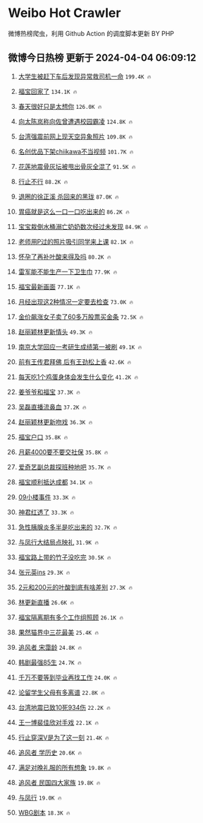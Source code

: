 # Weibo Hot Crawler 



微博热榜爬虫，利用 Github Action 的调度脚本更新 BY PHP 


## 微博今日热榜 更新于 2024-04-04 06:09:12 
1. [大学生被赶下车后发现异常救司机一命](https://s.weibo.com/weibo?q=%23%E5%A4%A7%E5%AD%A6%E7%94%9F%E8%A2%AB%E8%B5%B6%E4%B8%8B%E8%BD%A6%E5%90%8E%E5%8F%91%E7%8E%B0%E5%BC%82%E5%B8%B8%E6%95%91%E5%8F%B8%E6%9C%BA%E4%B8%80%E5%91%BD%23&t=31&band_rank=1&Refer=top) `199.4K 🔥` 

1. [福宝回家了](https://s.weibo.com/weibo?q=%23%E7%A6%8F%E5%AE%9D%E5%9B%9E%E5%AE%B6%E4%BA%86%23&t=31&band_rank=2&Refer=top) `134.1K 🔥` 

1. [春天很好只是太想你](https://s.weibo.com/weibo?q=%23%E6%98%A5%E5%A4%A9%E5%BE%88%E5%A5%BD%E5%8F%AA%E6%98%AF%E5%A4%AA%E6%83%B3%E4%BD%A0%23&t=31&band_rank=3&Refer=top) `126.0K 🔥` 

1. [向太陈岚称向佐曾遭遇校园霸凌](https://s.weibo.com/weibo?q=%23%E5%90%91%E5%A4%AA%E9%99%88%E5%B2%9A%E7%A7%B0%E5%90%91%E4%BD%90%E6%9B%BE%E9%81%AD%E9%81%87%E6%A0%A1%E5%9B%AD%E9%9C%B8%E5%87%8C%23&t=31&band_rank=4&Refer=top) `124.8K 🔥` 

1. [台湾强震前网上现天空异象照片](https://s.weibo.com/weibo?q=%23%E5%8F%B0%E6%B9%BE%E5%BC%BA%E9%9C%87%E5%89%8D%E7%BD%91%E4%B8%8A%E7%8E%B0%E5%A4%A9%E7%A9%BA%E5%BC%82%E8%B1%A1%E7%85%A7%E7%89%87%23&t=31&band_rank=5&Refer=top) `109.8K 🔥` 

1. [名创优品下架chiikawa不当视频](https://s.weibo.com/weibo?q=%23%E5%90%8D%E5%88%9B%E4%BC%98%E5%93%81%E4%B8%8B%E6%9E%B6chiikawa%E4%B8%8D%E5%BD%93%E8%A7%86%E9%A2%91%23&t=31&band_rank=6&Refer=top) `101.7K 🔥` 

1. [花莲地震骨灰坛被甩出骨灰全混了](https://s.weibo.com/weibo?q=%23%E8%8A%B1%E8%8E%B2%E5%9C%B0%E9%9C%87%E9%AA%A8%E7%81%B0%E5%9D%9B%E8%A2%AB%E7%94%A9%E5%87%BA%E9%AA%A8%E7%81%B0%E5%85%A8%E6%B7%B7%E4%BA%86%23&t=31&band_rank=7&Refer=top) `91.5K 🔥` 

1. [行止不行](https://s.weibo.com/weibo?q=%23%E8%A1%8C%E6%AD%A2%E4%B8%8D%E8%A1%8C%23&t=31&band_rank=8&Refer=top) `88.2K 🔥` 

1. [退圈的徐正溪 杀回来的黑珑](https://s.weibo.com/weibo?q=%E9%80%80%E5%9C%88%E7%9A%84%E5%BE%90%E6%AD%A3%E6%BA%AA%20%E6%9D%80%E5%9B%9E%E6%9D%A5%E7%9A%84%E9%BB%91%E7%8F%91&t=31&band_rank=9&Refer=top) `87.0K 🔥` 

1. [胃癌就是这么一口一口吃出来的](https://s.weibo.com/weibo?q=%23%E8%83%83%E7%99%8C%E5%B0%B1%E6%98%AF%E8%BF%99%E4%B9%88%E4%B8%80%E5%8F%A3%E4%B8%80%E5%8F%A3%E5%90%83%E5%87%BA%E6%9D%A5%E7%9A%84%23&t=31&band_rank=10&Refer=top) `86.2K 🔥` 

1. [宝宝栽倒水桶溺亡奶奶数次经过未发现](https://s.weibo.com/weibo?q=%23%E5%AE%9D%E5%AE%9D%E6%A0%BD%E5%80%92%E6%B0%B4%E6%A1%B6%E6%BA%BA%E4%BA%A1%E5%A5%B6%E5%A5%B6%E6%95%B0%E6%AC%A1%E7%BB%8F%E8%BF%87%E6%9C%AA%E5%8F%91%E7%8E%B0%23&t=31&band_rank=11&Refer=top) `84.9K 🔥` 

1. [老师用P过的照片吸引同学来上课](https://s.weibo.com/weibo?q=%E8%80%81%E5%B8%88%E7%94%A8P%E8%BF%87%E7%9A%84%E7%85%A7%E7%89%87%E5%90%B8%E5%BC%95%E5%90%8C%E5%AD%A6%E6%9D%A5%E4%B8%8A%E8%AF%BE&t=31&band_rank=12&Refer=top) `82.1K 🔥` 

1. [怀孕了再补叶酸来得及吗](https://s.weibo.com/weibo?q=%23%E6%80%80%E5%AD%95%E4%BA%86%E5%86%8D%E8%A1%A5%E5%8F%B6%E9%85%B8%E6%9D%A5%E5%BE%97%E5%8F%8A%E5%90%97%23&t=31&band_rank=13&Refer=top) `80.2K 🔥` 

1. [雷军能不能生产一下卫生巾](https://s.weibo.com/weibo?q=%23%E9%9B%B7%E5%86%9B%E8%83%BD%E4%B8%8D%E8%83%BD%E7%94%9F%E4%BA%A7%E4%B8%80%E4%B8%8B%E5%8D%AB%E7%94%9F%E5%B7%BE%23&t=31&band_rank=14&Refer=top) `77.9K 🔥` 

1. [福宝最新画面](https://s.weibo.com/weibo?q=%23%E7%A6%8F%E5%AE%9D%E6%9C%80%E6%96%B0%E7%94%BB%E9%9D%A2%23&t=31&band_rank=15&Refer=top) `77.1K 🔥` 

1. [月经出现这2种情况一定要去检查](https://s.weibo.com/weibo?q=%23%E6%9C%88%E7%BB%8F%E5%87%BA%E7%8E%B0%E8%BF%992%E7%A7%8D%E6%83%85%E5%86%B5%E4%B8%80%E5%AE%9A%E8%A6%81%E5%8E%BB%E6%A3%80%E6%9F%A5%23&t=31&band_rank=16&Refer=top) `73.0K 🔥` 

1. [金价飙涨女子卖了60多万股票买金条](https://s.weibo.com/weibo?q=%23%E9%87%91%E4%BB%B7%E9%A3%99%E6%B6%A8%E5%A5%B3%E5%AD%90%E5%8D%96%E4%BA%8660%E5%A4%9A%E4%B8%87%E8%82%A1%E7%A5%A8%E4%B9%B0%E9%87%91%E6%9D%A1%23&t=31&band_rank=17&Refer=top) `72.5K 🔥` 

1. [赵丽颖林更新情头](https://s.weibo.com/weibo?q=%E8%B5%B5%E4%B8%BD%E9%A2%96%E6%9E%97%E6%9B%B4%E6%96%B0%E6%83%85%E5%A4%B4&t=31&band_rank=18&Refer=top) `49.3K 🔥` 

1. [南京大学回应一考研生成绩第一被刷](https://s.weibo.com/weibo?q=%23%E5%8D%97%E4%BA%AC%E5%A4%A7%E5%AD%A6%E5%9B%9E%E5%BA%94%E4%B8%80%E8%80%83%E7%A0%94%E7%94%9F%E6%88%90%E7%BB%A9%E7%AC%AC%E4%B8%80%E8%A2%AB%E5%88%B7%23&t=31&band_rank=19&Refer=top) `49.1K 🔥` 

1. [前有王传君拜佛 后有王劲松上香](https://s.weibo.com/weibo?q=%E5%89%8D%E6%9C%89%E7%8E%8B%E4%BC%A0%E5%90%9B%E6%8B%9C%E4%BD%9B%20%E5%90%8E%E6%9C%89%E7%8E%8B%E5%8A%B2%E6%9D%BE%E4%B8%8A%E9%A6%99&t=31&band_rank=20&Refer=top) `42.6K 🔥` 

1. [每天吃1个鸡蛋身体会发生什么变化](https://s.weibo.com/weibo?q=%23%E6%AF%8F%E5%A4%A9%E5%90%831%E4%B8%AA%E9%B8%A1%E8%9B%8B%E8%BA%AB%E4%BD%93%E4%BC%9A%E5%8F%91%E7%94%9F%E4%BB%80%E4%B9%88%E5%8F%98%E5%8C%96%23&t=31&band_rank=21&Refer=top) `41.2K 🔥` 

1. [姜爷爷和福宝](https://s.weibo.com/weibo?q=%E5%A7%9C%E7%88%B7%E7%88%B7%E5%92%8C%E7%A6%8F%E5%AE%9D&t=31&band_rank=22&Refer=top) `37.3K 🔥` 

1. [吴磊直播流鼻血](https://s.weibo.com/weibo?q=%23%E5%90%B4%E7%A3%8A%E7%9B%B4%E6%92%AD%E6%B5%81%E9%BC%BB%E8%A1%80%23&t=31&band_rank=23&Refer=top) `37.2K 🔥` 

1. [赵丽颖林更新吻戏](https://s.weibo.com/weibo?q=%E8%B5%B5%E4%B8%BD%E9%A2%96%E6%9E%97%E6%9B%B4%E6%96%B0%E5%90%BB%E6%88%8F&t=31&band_rank=24&Refer=top) `36.3K 🔥` 

1. [福宝户口](https://s.weibo.com/weibo?q=%23%E7%A6%8F%E5%AE%9D%E6%88%B7%E5%8F%A3%23&t=31&band_rank=25&Refer=top) `35.8K 🔥` 

1. [月薪4000要不要交社保](https://s.weibo.com/weibo?q=%23%E6%9C%88%E8%96%AA4000%E8%A6%81%E4%B8%8D%E8%A6%81%E4%BA%A4%E7%A4%BE%E4%BF%9D%23&t=31&band_rank=26&Refer=top) `35.8K 🔥` 

1. [爱奇艺副总裁探班种地吧](https://s.weibo.com/weibo?q=%23%E7%88%B1%E5%A5%87%E8%89%BA%E5%89%AF%E6%80%BB%E8%A3%81%E6%8E%A2%E7%8F%AD%E7%A7%8D%E5%9C%B0%E5%90%A7%23&t=31&band_rank=27&Refer=top) `35.7K 🔥` 

1. [福宝顺利抵达成都](https://s.weibo.com/weibo?q=%23%E7%A6%8F%E5%AE%9D%E9%A1%BA%E5%88%A9%E6%8A%B5%E8%BE%BE%E6%88%90%E9%83%BD%23&t=31&band_rank=28&Refer=top) `34.1K 🔥` 

1. [09小楼事件](https://s.weibo.com/weibo?q=09%E5%B0%8F%E6%A5%BC%E4%BA%8B%E4%BB%B6&t=31&band_rank=29&Refer=top) `33.3K 🔥` 

1. [神君红透了](https://s.weibo.com/weibo?q=%E7%A5%9E%E5%90%9B%E7%BA%A2%E9%80%8F%E4%BA%86&t=31&band_rank=30&Refer=top) `33.3K 🔥` 

1. [急性胰腺炎多半是吃出来的](https://s.weibo.com/weibo?q=%23%E6%80%A5%E6%80%A7%E8%83%B0%E8%85%BA%E7%82%8E%E5%A4%9A%E5%8D%8A%E6%98%AF%E5%90%83%E5%87%BA%E6%9D%A5%E7%9A%84%23&t=31&band_rank=31&Refer=top) `32.7K 🔥` 

1. [与凤行大结局点映礼](https://s.weibo.com/weibo?q=%23%E4%B8%8E%E5%87%A4%E8%A1%8C%E5%A4%A7%E7%BB%93%E5%B1%80%E7%82%B9%E6%98%A0%E7%A4%BC%23&t=31&band_rank=32&Refer=top) `31.9K 🔥` 

1. [福宝路上带的竹子没吃完](https://s.weibo.com/weibo?q=%23%E7%A6%8F%E5%AE%9D%E8%B7%AF%E4%B8%8A%E5%B8%A6%E7%9A%84%E7%AB%B9%E5%AD%90%E6%B2%A1%E5%90%83%E5%AE%8C%23&t=31&band_rank=33&Refer=top) `30.5K 🔥` 

1. [张元英ins](https://s.weibo.com/weibo?q=%E5%BC%A0%E5%85%83%E8%8B%B1ins&t=31&band_rank=34&Refer=top) `29.3K 🔥` 

1. [2元和200元的叶酸到底有啥差别](https://s.weibo.com/weibo?q=%232%E5%85%83%E5%92%8C200%E5%85%83%E7%9A%84%E5%8F%B6%E9%85%B8%E5%88%B0%E5%BA%95%E6%9C%89%E5%95%A5%E5%B7%AE%E5%88%AB%23&t=31&band_rank=35&Refer=top) `27.3K 🔥` 

1. [林更新直播](https://s.weibo.com/weibo?q=%E6%9E%97%E6%9B%B4%E6%96%B0%E7%9B%B4%E6%92%AD&t=31&band_rank=36&Refer=top) `26.6K 🔥` 

1. [福宝隔离期有多个工作组照顾](https://s.weibo.com/weibo?q=%23%E7%A6%8F%E5%AE%9D%E9%9A%94%E7%A6%BB%E6%9C%9F%E6%9C%89%E5%A4%9A%E4%B8%AA%E5%B7%A5%E4%BD%9C%E7%BB%84%E7%85%A7%E9%A1%BE%23&t=31&band_rank=37&Refer=top) `26.1K 🔥` 

1. [果然猫界中三花最美](https://s.weibo.com/weibo?q=%E6%9E%9C%E7%84%B6%E7%8C%AB%E7%95%8C%E4%B8%AD%E4%B8%89%E8%8A%B1%E6%9C%80%E7%BE%8E&t=31&band_rank=38&Refer=top) `25.4K 🔥` 

1. [追风者 宋霭龄](https://s.weibo.com/weibo?q=%E8%BF%BD%E9%A3%8E%E8%80%85%20%E5%AE%8B%E9%9C%AD%E9%BE%84&t=31&band_rank=39&Refer=top) `24.8K 🔥` 

1. [韩剧最强85生](https://s.weibo.com/weibo?q=%23%E9%9F%A9%E5%89%A7%E6%9C%80%E5%BC%BA85%E7%94%9F%23&t=31&band_rank=40&Refer=top) `24.7K 🔥` 

1. [千万不要等到毕业再找工作](https://s.weibo.com/weibo?q=%23%E5%8D%83%E4%B8%87%E4%B8%8D%E8%A6%81%E7%AD%89%E5%88%B0%E6%AF%95%E4%B8%9A%E5%86%8D%E6%89%BE%E5%B7%A5%E4%BD%9C%23&t=31&band_rank=41&Refer=top) `24.0K 🔥` 

1. [论留学生父母有多离谱](https://s.weibo.com/weibo?q=%23%E8%AE%BA%E7%95%99%E5%AD%A6%E7%94%9F%E7%88%B6%E6%AF%8D%E6%9C%89%E5%A4%9A%E7%A6%BB%E8%B0%B1%23&t=31&band_rank=42&Refer=top) `22.8K 🔥` 

1. [台湾地震已致10死934伤](https://s.weibo.com/weibo?q=%23%E5%8F%B0%E6%B9%BE%E5%9C%B0%E9%9C%87%E5%B7%B2%E8%87%B410%E6%AD%BB934%E4%BC%A4%23&t=31&band_rank=43&Refer=top) `22.2K 🔥` 

1. [王一博裴佳欣对手戏](https://s.weibo.com/weibo?q=%23%E7%8E%8B%E4%B8%80%E5%8D%9A%E8%A3%B4%E4%BD%B3%E6%AC%A3%E5%AF%B9%E6%89%8B%E6%88%8F%23&t=31&band_rank=44&Refer=top) `22.1K 🔥` 

1. [行止穿深V是为了这一刻](https://s.weibo.com/weibo?q=%23%E8%A1%8C%E6%AD%A2%E7%A9%BF%E6%B7%B1V%E6%98%AF%E4%B8%BA%E4%BA%86%E8%BF%99%E4%B8%80%E5%88%BB%23&t=31&band_rank=45&Refer=top) `21.4K 🔥` 

1. [追风者 学历史](https://s.weibo.com/weibo?q=%E8%BF%BD%E9%A3%8E%E8%80%85%20%E5%AD%A6%E5%8E%86%E5%8F%B2&t=31&band_rank=46&Refer=top) `20.6K 🔥` 

1. [满足对晚礼服的所有想象](https://s.weibo.com/weibo?q=%23%E6%BB%A1%E8%B6%B3%E5%AF%B9%E6%99%9A%E7%A4%BC%E6%9C%8D%E7%9A%84%E6%89%80%E6%9C%89%E6%83%B3%E8%B1%A1%23&t=31&band_rank=47&Refer=top) `19.8K 🔥` 

1. [追风者 民国四大家族](https://s.weibo.com/weibo?q=%E8%BF%BD%E9%A3%8E%E8%80%85%20%E6%B0%91%E5%9B%BD%E5%9B%9B%E5%A4%A7%E5%AE%B6%E6%97%8F&t=31&band_rank=48&Refer=top) `19.8K 🔥` 

1. [与凤行](https://s.weibo.com/weibo?q=%E4%B8%8E%E5%87%A4%E8%A1%8C&t=31&band_rank=49&Refer=top) `19.0K 🔥` 

1. [WBG剧本](https://s.weibo.com/weibo?q=WBG%E5%89%A7%E6%9C%AC&t=31&band_rank=50&Refer=top) `18.3K 🔥` 

